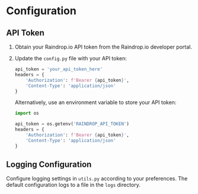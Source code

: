 # Configuration

## API Token

1. Obtain your Raindrop.io API token from the Raindrop.io developer portal.
2. Update the `config.py` file with your API token:

    ```python
    api_token = 'your_api_token_here'
    headers = {
        'Authorization': f'Bearer {api_token}',
        'Content-Type': 'application/json'
    }
    ```

    Alternatively, use an environment variable to store your API token:

    ```python
    import os

    api_token = os.getenv('RAINDROP_API_TOKEN')
    headers = {
        'Authorization': f'Bearer {api_token}',
        'Content-Type': 'application/json'
    }
    ```

## Logging Configuration

Configure logging settings in `utils.py` according to your preferences. The default configuration logs to a file in the `logs` directory.
